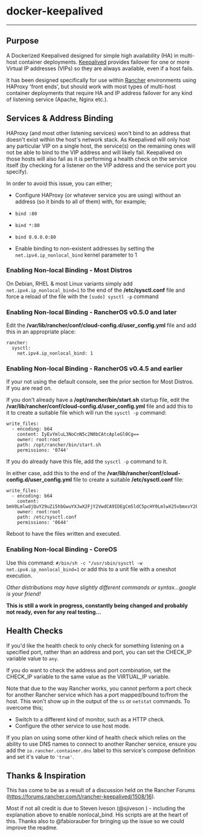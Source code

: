 # docker-keepalived
---
## Purpose

A Dockerized Keepalived designed for simple high availability (HA) in multi-host container deployments. [Keepalived](http://www.keepalived.org/) provides failover for one or more Virtual IP addresses (VIPs) so they are always available, even if a host fails.

It has been designed specifically for use within [Rancher](http://rancher.com/) environments using HAProxy 'front ends', but should work with most types of multi-host container deployments that require HA and IP address failover for any kind of listening service (Apache, Nginx etc.).

## Services & Address Binding

HAProxy (and most other listening services) won't bind to an address that doesn't exist within the host's network stack. As Keepalived will only host any particular VIP on a single host, the service(s) on the remaining ones will not be able to bind to the VIP address and will likely fail. Keepalived on those hosts will also fail as it is performing a health check on the service itself (by checking for a listener on the VIP address and the service port you specify). 

In order to avoid this issue, you can either;

- Configure HAProxy (or whatever service you are using) without an address (so it binds to all of them) with, for example;
 - `bind :80`
 - `bind *:80`
 - `bind 0.0.0.0:80`

- Enable binding to non-existent addresses by setting the `net.ipv4.ip_nonlocal_bind` kernel parameter to 1

### Enabling Non-local Binding - Most Distros

On Debian, RHEL & most Linux variants simply add `net.ipv4.ip_nonlocal_bind=1` to the end of the **/etc/sysctl.conf** file and force a reload of the file with the `[sudo] sysctl -p` command

### Enabling Non-local Binding - RancherOS v0.5.0 and later

Edit the **/var/lib/rancher/conf/cloud-config.d/user_config.yml** file and add this in an appropriate place:
```
rancher:
  sysctl:
    net.ipv4.ip_nonlocal_bind: 1
```

### Enabling Non-local Binding - RancherOS v0.4.5 and earlier

If your not using the default console, see the prior section for Most Distros. If you are read on.

If you don't already have a **/opt/rancher/bin/start.sh** startup file, edit the **/var/lib/rancher/conf/cloud-config.d/user_config.yml** file and add this to it to create a suitable file which will run the `sysctl -p` command:
```
write_files:
  - encoding: b64 
    content: IyEvYmluL3NoCnN5c2N0bCAtcApleGl0Cg==
    owner: root:root
    path: /opt/rancher/bin/start.sh
    permissions: '0744'
```
If you do already have this file, add the `sysctl -p` command to it.

In either case, add this to the end of the **/var/lib/rancher/conf/cloud-config.d/user_config.yml** file to create a suitable **/etc/sysctl.conf** file:
```
write_files:
  - encoding: b64 
    content: bmV0LmlwdjQuY29uZi5hbGwuYXJwX2FjY2VwdCA9IDEgCm5ldC5pcHY0LmlwX25vbmxvY2FsX2JpbmQgPSAxIApuZXQuaXB2NC5jb25mLmFsbC5wcm9tb3RlX3NlY29uZGFyaWVzID0gMQo=
    owner: root:root
    path: /etc/sysctl.conf
    permissions: '0644'
```
Reboot to have the files written and executed.

### Enabling Non-local Binding - CoreOS

Use this command: `#/bin/sh -c "/usr/sbin/sysctl -w net.ipv4.ip_nonlocal_bind=1` or add this to a unit file with a oneshot execution.
  
*Other distributions may have slightly different commands or syntax...google is your friend!*

**This is still a work in progress, constantly being changed and probably not ready, even for any real testing...**

## Health Checks

If you'd like the health check to only check for something listening on a specified port, rather than an address and port, you can set the CHECK_IP variable value to `any`.

If you do want to check the address and port combination, set the CHECK_IP variable to the same value as the VIRTUAL_IP variable.

Note that due to the way Rancher works, you cannot perform a port check for another Rancher service which has a port mapped/bound to/from the host. This won't show up in the output of the `ss` or `netstat` commands. To overcome this;
- Switch to a different kind of monitor, such as a HTTP check.
- Configure the other service to use host mode.

If you plan on using some other kind of health check which relies on the ability to use DNS names to connect to another Rancher service, ensure you add the `io.rancher.container.dns` label to this service's compose definition and set it's value to `'true'`. 

## Thanks & Inspiration

This has come to be as a result of a discussion held on the Rancher Forums (https://forums.rancher.com/t/rancher-keepalived/1508/16).

Most if not all credit is due to Steven Iveson (@sjiveson ) - including the explanation above to enable nonlocal_bind. His scripts are at the heart of this.   Thanks also to @fabiorauber for bringing up the issue so we could improve the readme.
